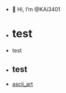 - 👋 Hi, I’m @KAi3401
- # test
- <p> test </p>
- <h2>test</h2>
- <a href="KAi3401.github.io/ascii.html"> ascii_art </a>
<!---
KAi3401/KAi3401 is a ✨ special ✨ repository because its `README.md` (this file) appears on your GitHub profile.
You can click the Preview link to take a look at your changes.
--->
